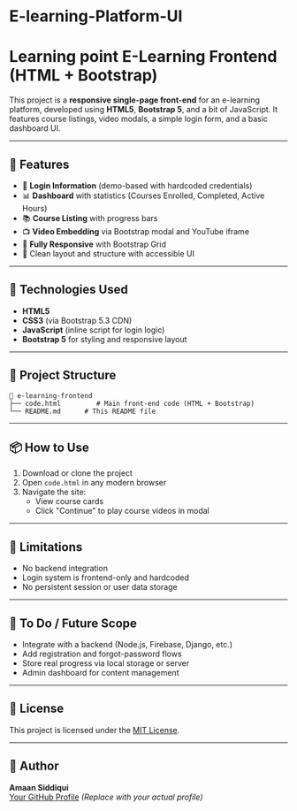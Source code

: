 # E-learning-Platform-UI
# Learning point E-Learning Frontend (HTML + Bootstrap)

This project is a **responsive single-page front-end** for an e-learning platform, developed using **HTML5**, **Bootstrap 5**, and a bit of JavaScript. It features course listings, video modals, a simple login form, and a basic dashboard UI.

---

## 🚀 Features

- 🔐 **Login Information** (demo-based with hardcoded credentials)
- 📊 **Dashboard** with statistics (Courses Enrolled, Completed, Active Hours)
- 📚 **Course Listing** with progress bars
- 📺 **Video Embedding** via Bootstrap modal and YouTube iframe
- 📱 **Fully Responsive** with Bootstrap Grid
- 🎨 Clean layout and structure with accessible UI

---

## 🔧 Technologies Used

- **HTML5**
- **CSS3** (via Bootstrap 5.3 CDN)
- **JavaScript** (inline script for login logic)
- **Bootstrap 5** for styling and responsive layout

---

## 📁 Project Structure

```
📂 e-learning-frontend
├── code.html         # Main front-end code (HTML + Bootstrap)
└── README.md      # This README file
```

---

## 📦 How to Use

1. Download or clone the project
2. Open `code.html` in any modern browser
3. Navigate the site:
   - View course cards
   - Click "Continue" to play course videos in modal

---

## 🚫 Limitations

- No backend integration
- Login system is frontend-only and hardcoded
- No persistent session or user data storage

---

## 📌 To Do / Future Scope

- Integrate with a backend (Node.js, Firebase, Django, etc.)
- Add registration and forgot-password flows
- Store real progress via local storage or server
- Admin dashboard for content management

---

## 📄 License

This project is licensed under the [MIT License](https://opensource.org/licenses/MIT).

---

## 🙋 Author

**Amaan Siddiqui**  
[Your GitHub Profile](https://github.com/) *(Replace with your actual profile)*
